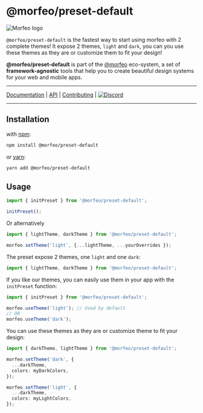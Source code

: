 # @morfeo/preset-default

![Morfeo logo](https://morfeo.dev/img/morfeo.png)

`@morfeo/preset-default` is the fastest way to start using morfeo with 2 complete themes!
It expose 2 themes, `light` and `dark`, you can you use these themes as they are or customize them to fit your design!

**@morfeo/preset-default** is part of the [@morfeo](https://morfeo.dev) eco-system, a set of **framework-agnostic** tools that help you to create beautiful design systems for your web and mobile apps.

---

[Documentation](https://morfeo.dev) | [API](https://github.com/VLK-STUDIO/morfeo) | [Contributing](https://github.com/VLK-STUDIO/morfeo/blob/main/CONTRIBUTING.md) | [![Discord](https://badgen.net/badge/icon/discord?icon=discord&label)](https://discord.gg/5hbsKMBRBh)

---

## Installation

with [npm](https://www.npmjs.com/package/@morfeo/preset-default):

```bash
npm install @morfeo/preset-default
```

or [yarn](https://yarn.pm/@morfeo/preset-default):

```bash
yarn add @morfeo/preset-default
```

## Usage

```typescript
import { initPreset } from '@morfeo/preset-default';

initPreset();
```

Or alternatively

```typescript
import { lightTheme, darkTheme } from '@morfeo/preset-default';

morfeo.setTheme('light', {...lightTheme, ...yourOverrides });
```

The preset expose 2 themes, one `light` and one `dark`:

```typescript
import { lightTheme, darkTheme } from '@morfeo/preset-default';
```

If you like our themes, you can easily use them in your app with the `initPreset` function:

```typescript
import { initPreset } from '@morfeo/preset-default';

morfeo.useTheme('light'); // Used by default
// OR
morfeo.useTheme('dark');
```

You can use these themes as they are or customize theme to fit your design:

```typescript
import { darkTheme, lightTheme } from '@morfeo/preset-default';

morfeo.setTheme('dark', {
  ...darkTheme,
  colors: myDarkColors,
});

morfeo.setTheme('light', {
  ...darkTheme,
  colors: myLightColors,
});
```
